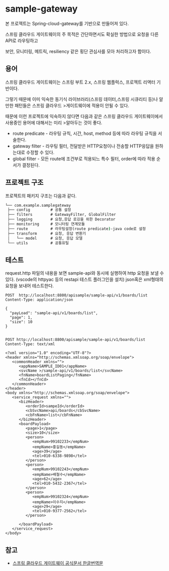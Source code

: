 # sample-gateway

본 프로젝트는 Spring-cloud-gateway를 기반으로 만들어져 있다.

스프링 클라우드 게이트웨이의 주 목적은 간단하면서도 확실한 방법으로 요청을 다른 API로 라우팅하고

보안, 모니터링, 메트릭, resiliency 같은 횡단 관심사를 모아 처리하고자 함이다.

## 용어

스프링 클라우드 게이트웨이는 스프링 부트 2.x, 스프링 웹플럭스, 프로젝트 리액터 기반이다.

그렇기 때문에 이미 익숙한 동기식 라이브러리(스프링 데이터,스프링 시큐리티 등)나 알만한 패턴들은 스프링 클라우드 >게이트웨이에 적용이 안될 수 있다.

때문에 이런 프로젝트에 익숙하지 않다면 다음과 같은 스프링 클라우드 게이트웨이에서 사용중인 용어에 대해서는 미리 >알아두는 것이 좋다.

- route predicate - 라우팅 규칙, 시간, host, method 등에 따라 라우팅 규칙을 서술한다.
- gateway filter - 라우팅 필터, 전달받은 HTTP요청이나 전송할 HTTP응답을 원하는대로 수정할 수 있다.
- global filter - 모든 route에 조건부로 적용되느 특수 필터, order에 따라 적용 순서가 결정된다.

## 프로젝트 구조

프로젝트의 패키지 구조는 다음과 같다.

```cmd
└── com.example.samplegateway
 ├── config         # 공통 설정
 ├── filters        # GatewayFilter, GlobalFilter
 ├── logging        # 요청,응답 로깅을 위한 Decorator
 ├── monitoring     # 모니터링 연계모듈
 ├── route          # 라우팅설정(route predicate)-java code로 설정
 ├── transform      # 요청, 응답 변환기
 │   └── model      # 요청, 응답 모델
 └── utils          # 공통유틸
```

## 테스트

request.http 파일의 내용을 보면 sample-api와 동시에 실행하여 http 요청을 보낼 수 있다. (vscode의 httpyac 등의 restapi 테스트 플러그인을 설치)
json혹은 xml형태의 요청을 보내어 테스트한다.

```
POST  http://localhost:8800/apisample/sample-api/v1/boards/list
Content-Type: application/json

{  
  "payLoad": "sample-api/v1/boards/list",
  "page": 1,
  "size": 10
}


POST http://localhost:8800/apisample/sample-api/v1/boards/list
Content-Type: text/xml

<?xml version="1.0" encoding="UTF-8"?>
<header xmlns="http://schemas.xmlsoap.org/soap/envelope"> 
   <commonHeader xmlns="">  
      <appName>SAMPLE_ID01</appName>
      <svcName >/sample-api/v1/boards/list</svcName>
      <fnName>boardListPaging</fnName> 
      <fnCd></fnCd>      
   </commonHeader>
</header>
<body xmlns="http://schemas.xmlsoap.org/soap/envelope"> 
   <service_request xmlns="">
      <bizHeader>
         <orderId>sampeId</orderId>
         <cbSvcName>api/boards</cbSvcName>
         <cbFnName>list</cbFnName>       
      </bizHeader>
      <boardPayload>
         <page>1</page>
         <size>10</size>
         <person>               
            <empNum>99102233</empNum>
            <empName>홍길동</empName>    
            <age>39</age>   
            <tel>010-6338-9898</tel>         
         </person>
         <person>               
            <empNum>99102243</empNum>
            <empName>배철수</empName>    
            <age>62</age>   
            <tel>010-5432-2367</tel>         
         </person>   
         <person>               
            <empNum>99102324</empNum>
            <empName>이수지</empName>    
            <age>29</age>   
            <tel>010-9377-2562</tel>         
         </person>                
        
      </boardPayload>     
   </service_request>
</body>

```



## 참고

- [스프링 클라우드 게이트웨이 공식문서 한글번역문](https://godekdls.github.io/Spring%20Cloud%20Gateway/contents/)

